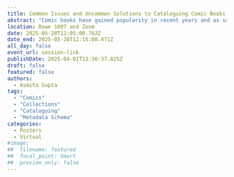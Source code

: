 ```yaml
---
title: Common Issues and Uncommon Solutions to Cataloguing Comic Books in Libraries
abstract: "Comic books have gained popularity in recent years and as such libraries (academic or public) have been making efforts to maintain comic book collection to serve the patron needs. Since comic books are different than traditional resources in nature, cataloguing them have been a pain for most librarians. This paper aims to highlight the common issues faced by libraries in cataloguing comics because of a lack standardized metadata schema and explores a variety of solutions/projects proposed in effort to organize and maintain the collection in brief with the care it deserves."
location: Rowe 1007 and Zoom
date: 2025-05-28T12:05:00.763Z
date_end: 2025-05-28T12:15:00.471Z
all_day: false
event_url: session-link
publishDate: 2025-04-01T12:36:37.825Z
draft: false
featured: false
authors:
  - Asmita Gupta
tags:
  - "Comics"
  - "Collections"
  - "Cataloguing"
  - "Metadata Schema"
categories:
  - Posters
  - Virtual
#image:
##  filename: featured
##  focal_point: Smart
##  preview_only: false
---
```

